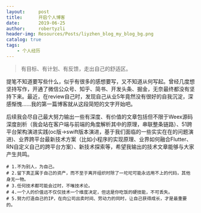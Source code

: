 ```yaml
---
layout:     post
title:      开启个人博客
date:       2019-06-25
author:     robertyzli
header-img: Resources/Posts/liyzhen_blog_my_blog_bg.png
catalog: true
tags:
    - 个人经历
---
```


>有目标、有计划、有反馈，走出自己的舒适区。


提笔不知道要写些什么，似乎有很多的感想要写，又不知道从何写起。曾经几度想坚持写作，开通了微信公众号、知乎、简书、开发头条、掘金，无奈最终都没有坚持下来。最近，在review自己时，发现自己从业5年竟然没有很好的自我沉淀，深感惭愧......我的第一篇博客就从这段简短的文字开始吧。        

后续我会尽自己最大努力输出一些有深度、有价值的文章包括但不限于Weex源码深度剖析（我会站在客户端与前端的角度解析其中的原理，串联整条链路）、51跨平台架构演进实践(oc版->swift版本演进，基于我们面临的一些实实在在的问题演进)、业界跨平台最新技术方案（比如小程序的实现原理、业界如何融合Flutter、RN自定义自己的跨平台方案）、新技术探索等，希望我输出的技术文章能够与大家产生共鸣。  

```
# 1.不为别人，为自己。
# 2.留下真正属于自己的资产，而不至于离开组织时除了一坨坨可能永远用不上的代码，其他身无一物。  
# 3.任何技术都可能会过时，不唯技术论。
# 4.一个人的价值远不仅仅技术一个维度决定，但这是你吃饭的硬技能，不可丢失。
# 5.努力打造自己的IP，在向公司出卖时间、劳动力的同时，让自己获得成长，才是最重要的。
```

